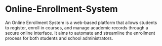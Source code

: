 # Online-Enrollment-System 
An Online Enrollment System is a web-based platform that allows students to register, enroll in courses, and manage academic records through a secure online interface. It aims to automate and streamline the enrollment process for both students and school administrators.
